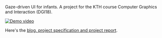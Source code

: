 Gaze-driven UI for infants. A project for the KTH course Computer Graphics and Interaction (DGI18).

[![Demo video](https://user-images.githubusercontent.com/56049/131254387-0b4d1b9c-6364-4f84-906c-4d6e92e90481.png)](https://www.youtube.com/embed/htr9L5AHLtk)

Here's the [blog, project specification and project report](https://lemonad.github.io/ui-for-infants/).
